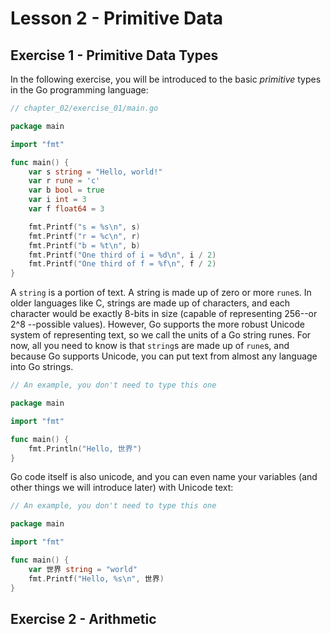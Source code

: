 # Lesson 2 - Primitive Data

## Exercise 1 - Primitive Data Types

In the following exercise, you will be introduced to the basic *primitive*
types in the Go programming language:

```go
// chapter_02/exercise_01/main.go

package main

import "fmt"

func main() {
	var s string = "Hello, world!"
	var r rune = 'c'
	var b bool = true
	var i int = 3
	var f float64 = 3

	fmt.Printf("s = %s\n", s)
	fmt.Printf("r = %c\n", r)
	fmt.Printf("b = %t\n", b)
	fmt.Printf("One third of i = %d\n", i / 2)
	fmt.Printf("One third of f = %f\n", f / 2)
}
```

A `string` is a portion of text. A string is made up of zero or more `rune`s.
In older languages like C, strings are made up of characters, and each
character would be exactly 8-bits in size (capable of representing 256--or 2^8
--possible values). However, Go supports the more robust Unicode system of
representing text, so we call the units of a Go string runes. For now, all you
need to know is that `string`s are made up of `rune`s, and because Go supports
Unicode, you can put text from almost any language into Go strings.

```go
// An example, you don't need to type this one

package main

import "fmt"

func main() {
    fmt.Println("Hello, 世界")
}
```

Go code itself is also unicode, and you can even name your variables (and other
things we will introduce later) with Unicode text:

```go
// An example, you don't need to type this one

package main

import "fmt"

func main() {
    var 世界 string = "world"
    fmt.Printf("Hello, %s\n", 世界)
}
```

## Exercise 2 - Arithmetic
